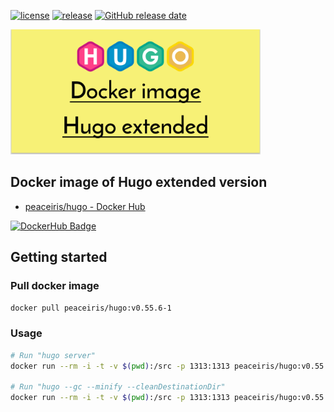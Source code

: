 [![license](https://img.shields.io/github/license/peaceiris/hugo-extended-docker.svg)](https://github.com/peaceiris/hugo-extended-docker/blob/master/LICENSE)
[![release](https://img.shields.io/github/release/peaceiris/hugo-extended-docker.svg)](https://github.com/peaceiris/hugo-extended-docker/releases/latest)
[![GitHub release date](https://img.shields.io/github/release-date/peaceiris/hugo-extended-docker.svg)](https://github.com/peaceiris/hugo-extended-docker/releases)

<img width="400" alt="Docker image of Hugo extended version" src="./images/ogp.svg">



## Docker image of Hugo extended version

- [peaceiris/hugo - Docker Hub]

[![DockerHub Badge](https://dockeri.co/image/peaceiris/hugo)][peaceiris/hugo - Docker Hub]

[peaceiris/hugo - Docker Hub]: https://hub.docker.com/r/peaceiris/hugo



## Getting started

### Pull docker image

```sh
docker pull peaceiris/hugo:v0.55.6-1
```

### Usage

```sh
# Run "hugo server"
docker run --rm -i -t -v $(pwd):/src -p 1313:1313 peaceiris/hugo:v0.55.6-1 server

# Run "hugo --gc --minify --cleanDestinationDir"
docker run --rm -i -t -v $(pwd):/src -p 1313:1313 peaceiris/hugo:v0.55.6-1 --gc --minify --cleanDestinationDir
```
